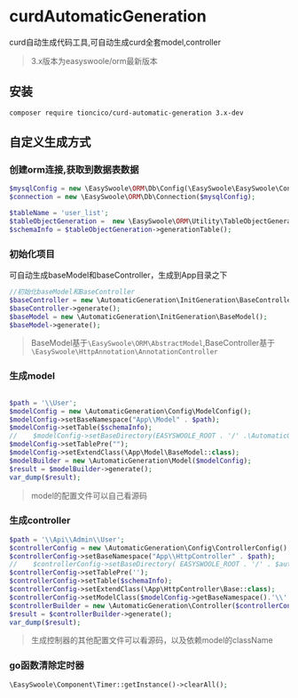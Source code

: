# curdAutomaticGeneration
curd自动生成代码工具,可自动生成curd全套model,controller

> 3.x版本为easyswoole/orm最新版本
## 安装
```
composer require tioncico/curd-automatic-generation 3.x-dev
```  

## 自定义生成方式

### 创建orm连接,获取到数据表数据
```php
$mysqlConfig = new \EasySwoole\ORM\Db\Config(\EasySwoole\EasySwoole\Config::getInstance()->getConf('MYSQL'));
$connection = new \EasySwoole\ORM\Db\Connection($mysqlConfig);

$tableName = 'user_list';
$tableObjectGeneration =  new \EasySwoole\ORM\Utility\TableObjectGeneration($connection, $tableName);
$schemaInfo = $tableObjectGeneration->generationTable();
```


### 初始化项目
可自动生成baseModel和baseController，生成到App目录之下
```php
//初始化baseModel和BaseController
$baseController = new \AutomaticGeneration\InitGeneration\BaseController();
$baseController->generate();
$baseModel = new \AutomaticGeneration\InitGeneration\BaseModel();
$baseModel->generate();
```
> BaseModel基于`\EasySwoole\ORM\AbstractModel`,BaseController基于`\EasySwoole\HttpAnnotation\AnnotationController`

### 生成model
```php

$path = '\\User';
$modelConfig = new \AutomaticGeneration\Config\ModelConfig();
$modelConfig->setBaseNamespace("App\\Model" . $path);
$modelConfig->setTable($schemaInfo);
//    $modelConfig->setBaseDirectory(EASYSWOOLE_ROOT . '/' .\AutomaticGeneration\AppLogic::getAppPath() . 'Model');
$modelConfig->setTablePre("");
$modelConfig->setExtendClass(\App\Model\BaseModel::class);
$modelBuilder = new \AutomaticGeneration\Model($modelConfig);
$result = $modelBuilder->generate();
var_dump($result);

```
> model的配置文件可以自己看源码

### 生成controller
```php
$path = '\\Api\\Admin\\User';
$controllerConfig = new \AutomaticGeneration\Config\ControllerConfig();
$controllerConfig->setBaseNamespace("App\\HttpController" . $path);
//    $controllerConfig->setBaseDirectory( EASYSWOOLE_ROOT . '/' . $automatic::APP_PATH . '/HttpController/Api/');
$controllerConfig->setTablePre('');
$controllerConfig->setTable($schemaInfo);
$controllerConfig->setExtendClass(\App\HttpController\Base::class);
$controllerConfig->setModelClass($modelConfig->getBaseNamespace().'\\'.$modelBuilder->getClassName());
$controllerBuilder = new \AutomaticGeneration\Controller($controllerConfig);
$result = $controllerBuilder->generate();
var_dump($result);
```
> 生成控制器的其他配置文件可以看源码，以及依赖model的className

### go函数清除定时器
```php
\EasySwoole\Component\Timer::getInstance()->clearAll();

```



